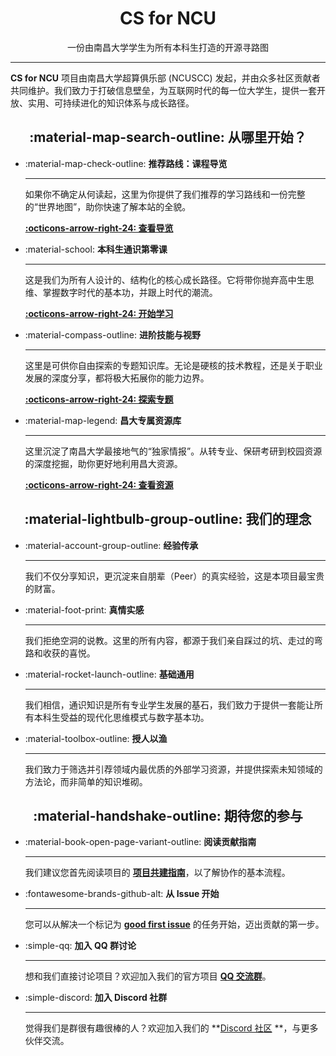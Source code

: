 <h1 align="center">CS for NCU</h1>

<p align="center">一份由南昌大学学生为所有本科生打造的开源寻路图</p>

---

**CS for NCU** 项目由南昌大学超算俱乐部 (NCUSCC) 发起，并由众多社区贡献者共同维护。我们致力于打破信息壁垒，为互联网时代的每一位大学生，提供一套开放、实用、可持续进化的知识体系与成长路径。

<h2 align="center" markdown="1">:material-map-search-outline: 从哪里开始？</h2>

<div class="grid cards" markdown>

-   :material-map-check-outline: **推荐路线：课程导览**

    ---
    如果你不确定从何读起，这里为你提供了我们推荐的学习路线和一份完整的“世界地图”，助你快速了解本站的全貌。

    **[:octicons-arrow-right-24: 查看导览](./overview.md)**

-   :material-school: **本科生通识第零课**

    ---
    这是我们为所有人设计的、结构化的核心成长路径。它将带你抛弃高中生思维、掌握数字时代的基本功，并跟上时代的潮流。

    **[:octicons-arrow-right-24: 开始学习](./course/index.md)**

-   :material-compass-outline: **进阶技能与视野**

    ---
    这里是可供你自由探索的专题知识库。无论是硬核的技术教程，还是关于职业发展的深度分享，都将极大拓展你的能力边界。

    **[:octicons-arrow-right-24: 探索专题](./skills/index.md)**

-   :material-map-legend: **昌大专属资源库**

    ---
    这里沉淀了南昌大学最接地气的“独家情报”。从转专业、保研考研到校园资源的深度挖掘，助你更好地利用昌大资源。

    **[:octicons-arrow-right-24: 查看资源](./ncu/a1-postgraduate-recommendation.md)**

</div>

<h2 align="center" markdown="1">:material-lightbulb-group-outline: 我们的理念</h2>

<div class="grid cards" markdown>

-   :material-account-group-outline: **经验传承**

    ---
    我们不仅分享知识，更沉淀来自朋辈（Peer）的真实经验，这是本项目最宝贵的财富。

-   :material-foot-print: **真情实感**

    ---
    我们拒绝空洞的说教。这里的所有内容，都源于我们亲自踩过的坑、走过的弯路和收获的喜悦。

-   :material-rocket-launch-outline: **基础通用**

    ---
    我们相信，通识知识是所有专业学生发展的基石，我们致力于提供一套能让所有本科生受益的现代化思维模式与数字基本功。

-   :material-toolbox-outline: **授人以渔**

    ---
    我们致力于筛选并引荐领域内最优质的外部学习资源，并提供探索未知领域的方法论，而非简单的知识堆砌。

</div>

<h2 align="center" markdown="1">:material-handshake-outline: 期待您的参与</h2>

<div class="grid cards" markdown>

-   :material-book-open-page-variant-outline: **阅读贡献指南**

    ---
    我们建议您首先阅读项目的 **[项目共建指南](./guides/contributing/how-to-contribute.md)**，以了解协作的基本流程。

-   :fontawesome-brands-github-alt: **从 Issue 开始**

    ---
    您可以从解决一个标记为 **[good first issue](https://github.com/NCUSCC/cs4ncu/labels/good%20first%20issue)** 的任务开始，迈出贡献的第一步。

-   :simple-qq: **加入 QQ 群讨论**

    ---
    想和我们直接讨论项目？欢迎加入我们的官方项目 **[QQ 交流群](https://qm.qq.com/q/VLuObOsLg4)**。

-   :simple-discord: **加入 Discord 社群**

    ---
    觉得我们是群很有趣很棒的人？欢迎加入我们的 **[Discord 社区](https://discord.gg/Rux6DHRStP) **，与更多伙伴交流。

</div>